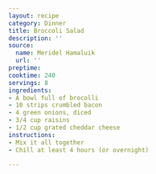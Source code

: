 ```yaml
---
layout: recipe
category: Dinner
title: Broccoli Salad
description: ''
source:
  name: Meridel Hamaluik
  url: ''
preptime: 
cooktime: 240
servings: 8
ingredients:
- A bowl full of brocolli
- 10 strips crumbled bacon
- 4 green onions, diced
- 3/4 cup raisins
- 1/2 cup grated cheddar cheese
instructions:
- Mix it all together
- Chill at least 4 hours (or overnight)

---
```

